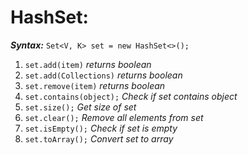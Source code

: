 # HashSet:

**_Syntax:_** `Set<V, K> set = new HashSet<>();`

1. `set.add(item)` _returns boolean_
2. `set.add(Collections)` _returns boolean_
3. `set.remove(item)` _returns boolean_
4. `set.contains(object);` _Check if set contains object_
5. `set.size();` _Get size of set_
6. `set.clear();` _Remove all elements from set_
7. `set.isEmpty();` _Check if set is empty_
8. `set.toArray();` _Convert set to array_
